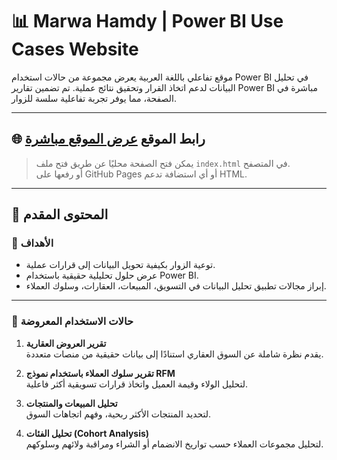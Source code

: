 # 📊 Marwa Hamdy | Power BI Use Cases Website

موقع تفاعلي باللغة العربية يعرض مجموعة من حالات استخدام Power BI في تحليل البيانات لدعم اتخاذ القرار وتحقيق نتائج عملية. تم تضمين تقارير Power BI مباشرة في الصفحة، مما يوفر تجربة تفاعلية سلسة للزوار.

---

## 🌐 رابط الموقع  [عرض الموقع مباشرة](https://marwa7mdi.github.io/)

> يمكن فتح الصفحة محليًا عن طريق فتح ملف `index.html` في المتصفح.  
> أو رفعها على GitHub Pages أو أي استضافة تدعم HTML.

---

## 🧰 المحتوى المقدم

### 🎯 الأهداف

- توعية الزوار بكيفية تحويل البيانات إلى قرارات عملية.
- عرض حلول تحليلية حقيقية باستخدام Power BI.
- إبراز مجالات تطبيق تحليل البيانات في التسويق، المبيعات، العقارات، وسلوك العملاء.

---

### 📄 حالات الاستخدام المعروضة

1. **تقرير العروض العقارية**  
   يقدم نظرة شاملة عن السوق العقاري استنادًا إلى بيانات حقيقية من منصات متعددة.

2. **تقرير سلوك العملاء باستخدام نموذج RFM**  
   لتحليل الولاء وقيمة العميل واتخاذ قرارات تسويقية أكثر فاعلية.

3. **تحليل المبيعات والمنتجات**  
   لتحديد المنتجات الأكثر ربحية، وفهم اتجاهات السوق.

4. **تحليل الفئات (Cohort Analysis)**  
   لتحليل مجموعات العملاء حسب تواريخ الانضمام أو الشراء ومراقبة ولائهم وسلوكهم.
